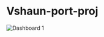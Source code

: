 # Vshaun-port-proj

![Dashboard 1](https://github.com/astromagenta/Vshaun-port-proj/assets/121637148/69b72ada-9865-4e7f-b351-83ad969f481d)
